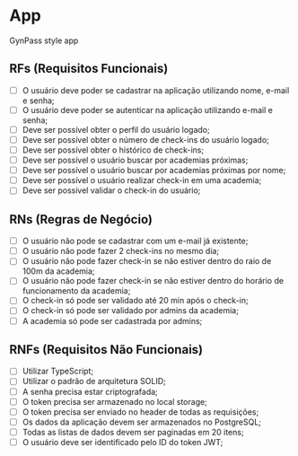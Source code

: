 # App

GynPass style app

## RFs (Requisitos Funcionais)

- [ ] O usuário deve poder se cadastrar na aplicação utilizando nome, e-mail e senha;
- [ ] O usuário deve poder se autenticar na aplicação utilizando e-mail e senha;
- [ ] Deve ser possível obter o perfil do usuário logado;
- [ ] Deve ser possível obter o número de check-ins do usuário logado;
- [ ] Deve ser possível obter o histórico de check-ins;
- [ ] Deve ser possível o usuário buscar por academias próximas;
- [ ] Deve ser possível o usuário buscar por academias próximas por nome;
- [ ] Deve ser possível o usuário realizar check-in em uma academia;
- [ ] Deve ser possível validar o check-in do usuário;

## RNs (Regras de Negócio)

- [ ] O usuário não pode se cadastrar com um e-mail já existente;
- [ ] O usuário não pode fazer 2 check-ins no mesmo dia;
- [ ] O usuário não pode fazer check-in se não estiver dentro do raio de 100m da academia;
- [ ] O usuário não pode fazer check-in se não estiver dentro do horário de funcionamento da academia;
- [ ] O check-in só pode ser validado até 20 min após o check-in;
- [ ] O check-in só pode ser validado por admins da academia;
- [ ] A academia só pode ser cadastrada por admins;

## RNFs (Requisitos Não Funcionais)

- [ ] Utilizar TypeScript;
- [ ] Utilizar o padrão de arquitetura SOLID;
- [ ] A senha precisa estar criptografada;
- [ ] O token precisa ser armazenado no local storage;
- [ ] O token precisa ser enviado no header de todas as requisições;
- [ ] Os dados da aplicação devem ser armazenados no PostgreSQL;
- [ ] Todas as listas de dados devem ser paginadas em 20 itens;
- [ ] O usuário deve ser identificado pelo ID do token JWT;
